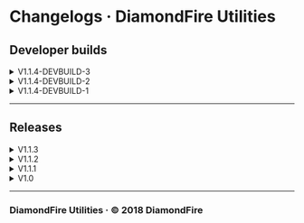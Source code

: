 # Changelogs &middot; DiamondFire Utilities

## Developer builds

<details>
<summary>V1.1.4-DEVBUILD-3</summary>

## Changelog &middot; 1.1.4-DEVBUILD-2

Click [here]() to download.

### What's new?

- Added `/item <upload|download|list>`

</details>
<details>
<summary>V1.1.4-DEVBUILD-2</summary>

## Changelog &middot; 1.1.4-DEVBUILD-2

Click [here]() to download.

### What's new?

- Added Discord Rich Presence support
- Added `/item <upload|download|list>`
- Added Language files

</details>
<details>
<summary>V1.1.4-DEVBUILD-1</summary>

## Changelog &middot; 1.1.4-DEVBUILD-1

Click [here]() to download.

### What's new?

- Added a configuration option to make it so you need to type `/plot varpurge confirm` to varpurge.
- Added a feature to the `/num` command that allows the command to now accept one number argument for a single number item.
- Added the `/lore edit <line>` command, this command will take the specified line of item lore, append `/lore set <line>` to
  the front, and put the text into your chatbox.
- Added support for color codes in the `/give` command.
- Added support for adding a `-s` argument onto the end of the `/var` command to make the variable a save variable.
- Added the `/lore copy` and the `/lore paste [history index]` commands, these commands allow for copying lore from one item
  and pasting it onto another.
- Added a configuration option that allows you to disable having to type `/plot clear confirm` to clear a plot.
- Added an override to the default command cooldown, this makes it so that sending another command while the default command cooldown has not finished does not reset the command cooldown.
- Added internal utilities within the mod for detecting what the ID of the plot the player currently on is, the owner of
  the plot, the location of the plot, and the size of the plot, etc.. Additionally, added utilities for detecting whether the
  player is inside a support session, and what mode the player is in.
- Added the `/rejoin` command.
- Added a feature that improves code printing so that locations get properly transfered between plots. When copying, a
  location item will be converted into a "location offset", then, when printing, that "location offset" will be applied to
  the plot corner location. This means that locations will no longer break when being transferred between plots.
- Added a configuration option to allow for quick item renaming to work with all items, not only number, text, and variable items.

### What changed?

- Fixed a bug where the pitch and yaw arguments would not work for the `/loc move` command.
- Fixed a crash where a missing opening piston could crash Minecraft.
- Fixed a bug where the code printer could put two items inside a code chest where there as supposed to be one.
  </details>

---

## Releases

<details>
<summary>V1.1.3</summary>

### What's new?

- Added `/loc align` (sets the location to the corner of the block), `/loc center` (centers the location on a block), and `/loc move <x> <y> <z> [pitch] [yaw]` (increments the location by the given coordinates)
- Made it so if you hold two locations (one in your offhand and one in your mainhand) the area between those two locations is highlighted.
- Made it so when you click on the `/itemdata` output, the outputted NBT is copied to your clipboard.
- Made it so "generic." is automatically added to the attribute name when running the `/attribute add` and `/attribute remove` commands.
- Made it so when you shift + left click (while looking at air) when holding either a text item, number item, or variable item the item name will be automatically put into your chatbox so you can easily change the item name.
- Added `/disenchant \<enchantment>` and `/clearenchants`, along with a `/enchant` override.

### What has changed?

- Fixed the bug where you could get kicked from the server for having an invalid hotbar selection.
  </details>

<details>
<summary>V1.1.2</summary>

### What's new?

- Added `/code export <file name>` and `/code import <file name>`
  </details>

<details>
<summary>V1.1.1</summary>

### What's new?

- Held location item highlights the selected block on the plot
- Added `/txt <text>` and `/var <text>`
- Added quick code selection
  - Press <kbd>V</kbd> while looking at a code block to copy the sign data
  - Click on another code block to paste the copied sign data

### What has changed?

- More information added to `/setflags` to prevent confusion.
- `/give` does no longer replace the current held item
- `/give` now uses Minecraft's default command while in singleplayer
- Highlighted pistons are now shown through blocks
- Fixed typo for the DisallowDrops Player Action
- Small changes to command help menu
  </details>

<details>
<summary>V1.0</summary>
This release contains most of the features that were planned when the development of this mod started. The main features include code copy/pasting, a bunch of item manipulation commands, and a couple other shortcuts and utilities.
</details>

---

### DiamondFire Utilities &middot; &copy; 2018 DiamondFire
